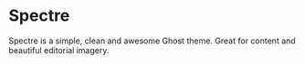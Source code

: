 Spectre
=======

Spectre is a simple, clean and awesome Ghost theme. Great for content and beautiful editorial imagery.

